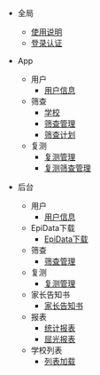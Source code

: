 - 全局
    - [使用说明](/0全局/使用说明.md)
    - [登录认证](/App/用户/登录认证.md)

- App        
    - 用户
        - [用户信息](/App/用户/用户信息.md)
    - 筛查
        - [学校](/App/筛查/学校.md)
        - [筛查管理](/App/筛查/筛查管理.md)
        - [筛查计划](/App/筛查/筛查计划.md)
    - 复测
        - [复测管理](/App/复测/复测管理.md)
        - [复测筛查管理](/App/复测/复测筛查管理.md)

- 后台
    - 用户
        - [用户信息](/后台/用户/用户信息.md)
    - EpiData下载
        - [EpiData下载](/后台/EpiData/EpiData.md)
    - 筛查
        - [筛查管理](/后台/筛查/筛查管理.md)
    - 复测
        - [复测管理](/后台/复测/复测管理.md)
    - 家长告知书
        - [家长告知书](/后台/家长告知书/家长告知书.md)
    - 报表
        - [统计报表](/后台/报表/统计报表.md)
        - [屈光报表](/后台/报表/屈光报表.md)    
    - 学校列表
        - [列表加载](/后台/学校/列表加载.md)
